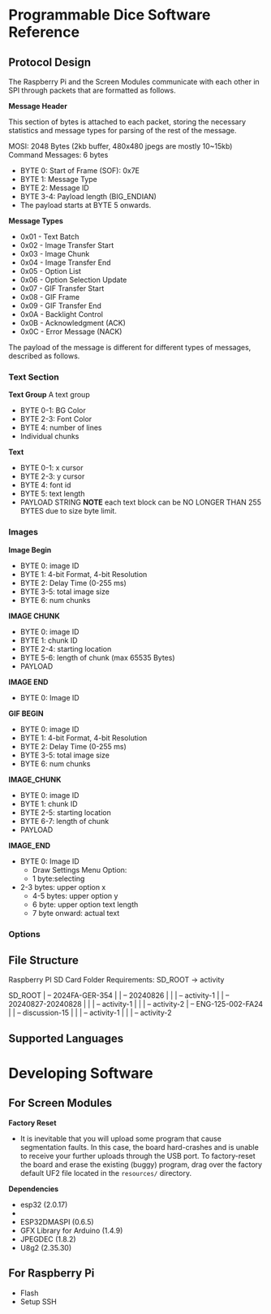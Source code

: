 # Programmable Dice Software Reference

## Protocol Design

The Raspberry Pi and the Screen Modules communicate with each other in SPI through packets that are formatted as follows. 

**Message Header**

This section of bytes is attached to each packet, storing the necessary statistics and message types for parsing of the rest of the message. 

MOSI: 2048 Bytes (2kb buffer, 480x480 jpegs are mostly 10~15kb)
Command Messages: 6 bytes
- BYTE 0: Start of Frame (SOF): 0x7E
- BYTE 1: Message Type
- BYTE 2: Message ID
- BYTE 3-4: Payload length (BIG_ENDIAN)
- The payload starts at BYTE 5 onwards. 

**Message Types**
- 0x01 - Text Batch
- 0x02 - Image Transfer Start
- 0x03 - Image Chunk
- 0x04 - Image Transfer End
- 0x05 - Option List
- 0x06 - Option Selection Update
- 0x07 - GIF Transfer Start
- 0x08 - GIF Frame
- 0x09 - GIF Transfer End
- 0x0A - Backlight Control
- 0x0B - Acknowledgment (ACK)
- 0x0C - Error Message (NACK)

The payload of the message is different for different types of messages, described as follows. 

### Text Section
**Text Group**
A text group 
- BYTE 0-1: BG Color
- BYTE 2-3: Font Color
- BYTE 4: number of lines
- Individual chunks 

**Text**

- BYTE 0-1: x cursor
- BYTE 2-3: y cursor
- BYTE 4: font id
- BYTE 5: text length
- PAYLOAD STRING
**NOTE** each text block can be NO LONGER THAN 255 BYTES due to size byte limit. 

### Images
**Image Begin**
- BYTE 0: image ID
- BYTE 1: 4-bit Format, 4-bit Resolution
- BYTE 2: Delay Time (0-255 ms)
- BYTE 3-5: total image size
- BYTE 6: num chunks

**IMAGE CHUNK**
- BYTE 0: image ID
- BYTE 1: chunk ID
- BYTE 2-4: starting location
- BYTE 5-6: length of chunk (max 65535 Bytes)
- PAYLOAD

**IMAGE END**
- BYTE 0: Image ID

**GIF BEGIN**
- BYTE 0: image ID
- BYTE 1: 4-bit Format, 4-bit Resolution
- BYTE 2: Delay Time (0-255 ms)
- BYTE 3-5: total image size
- BYTE 6: num chunks

**IMAGE_CHUNK**
- BYTE 0: image ID
- BYTE 1: chunk ID
- BYTE 2-5: starting location
- BYTE 6-7: length of chunk
- PAYLOAD

**IMAGE_END**
- BYTE 0: Image ID
    - Draw Settings Menu Option:
	- 1 byte:selecting
- 2-3 bytes: upper option x
	- 4-5 bytes: upper option y
	- 6 byte: upper option text length
	- 7 byte onward: actual text

### Options

## File Structure

Raspberry PI SD Card Folder Requirements: 
SD_ROOT → activity

SD_ROOT
| – 2024FA-GER-354
|	| – 20240826
| 	|	| – activity-1
|	| – 20240827-20240828
| 	|	| – activity-1
| 	|	| – activity-2
| – ENG-125-002-FA24
|	| – discussion-15
| 	|	| – activity-1
| 	|	| – activity-2

## Supported Languages



# Developing Software

## For Screen Modules

**Factory Reset**

- It is inevitable that you will upload some program that cause segmentation faults. In this case, the board hard-crashes and is unable to receive your further uploads through the USB port. To factory-reset the board and erase the existing (buggy) program, drag over the factory default UF2 file located in the `resources/` directory. 

**Dependencies**
- esp32 (2.0.17)
- 
- ESP32DMASPI (0.6.5)
- GFX Library for Arduino (1.4.9)
- JPEGDEC (1.8.2)
- U8g2 (2.35.30)

## For Raspberry Pi
- Flash 
- Setup SSH
